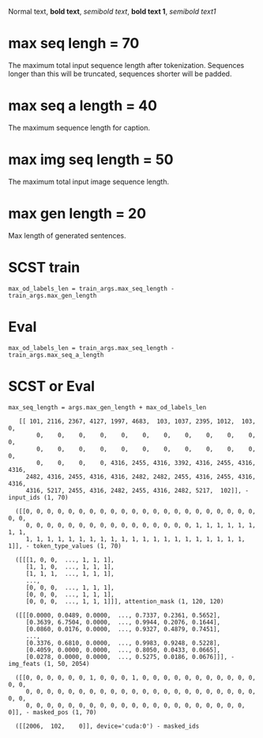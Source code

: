 Normal text, **bold text**, *semibold text*, __bold text 1__, _semibold text1_

# max seq lengh  = 70
The maximum total input sequence length after tokenization. 
Sequences longer than this will be truncated, sequences shorter will be padded.

# max seq a length  = 40
The maximum sequence length for caption.

# max img seq length  = 50
The maximum total input image sequence length.

# max gen length  = 20
Max length of generated sentences.


# SCST train
    max_od_labels_len = train_args.max_seq_length - train_args.max_gen_length

# Eval
    max_od_labels_len = train_args.max_seq_length - train_args.max_seq_a_length

# SCST or Eval
    max_seq_length = args.max_gen_length + max_od_labels_len

       [[ 101, 2116, 2367, 4127, 1997, 4683,  103, 1037, 2395, 1012,  103,    0,
            0,    0,    0,    0,    0,    0,    0,    0,    0,    0,    0,    0,
            0,    0,    0,    0,    0,    0,    0,    0,    0,    0,    0,    0,
            0,    0,    0,    0, 4316, 2455, 4316, 3392, 4316, 2455, 4316, 4316,
         2482, 4316, 2455, 4316, 4316, 2482, 2482, 2455, 4316, 2455, 4316, 4316,
         4316, 5217, 2455, 4316, 2482, 2455, 4316, 2482, 5217,  102]], - input_ids (1, 70)

      ([[0, 0, 0, 0, 0, 0, 0, 0, 0, 0, 0, 0, 0, 0, 0, 0, 0, 0, 0, 0, 0, 0, 0, 0,
         0, 0, 0, 0, 0, 0, 0, 0, 0, 0, 0, 0, 0, 0, 0, 0, 1, 1, 1, 1, 1, 1, 1, 1,
         1, 1, 1, 1, 1, 1, 1, 1, 1, 1, 1, 1, 1, 1, 1, 1, 1, 1, 1, 1, 1, 1]], - token_type_values (1, 70)

      ([[[1, 0, 0,  ..., 1, 1, 1],
         [1, 1, 0,  ..., 1, 1, 1],
         [1, 1, 1,  ..., 1, 1, 1],
         ...,
         [0, 0, 0,  ..., 1, 1, 1],
         [0, 0, 0,  ..., 1, 1, 1],
         [0, 0, 0,  ..., 1, 1, 1]]], attention_mask (1, 120, 120)

      ([[[0.0000, 0.0489, 0.0000,  ..., 0.7337, 0.2361, 0.5652],
         [0.3639, 6.7504, 0.0000,  ..., 0.9944, 0.2076, 0.1644],
         [0.0860, 0.0176, 0.0000,  ..., 0.9327, 0.4879, 0.7451],
         ...,
         [0.3376, 0.6810, 0.0000,  ..., 0.9983, 0.9248, 0.5228],
         [0.4059, 0.0000, 0.0000,  ..., 0.8050, 0.0433, 0.0665],
         [0.0278, 0.0000, 0.0000,  ..., 0.5275, 0.0186, 0.0676]]], - img_feats (1, 50, 2054)

      ([[0, 0, 0, 0, 0, 0, 1, 0, 0, 0, 1, 0, 0, 0, 0, 0, 0, 0, 0, 0, 0, 0, 0, 0,
         0, 0, 0, 0, 0, 0, 0, 0, 0, 0, 0, 0, 0, 0, 0, 0, 0, 0, 0, 0, 0, 0, 0, 0,
         0, 0, 0, 0, 0, 0, 0, 0, 0, 0, 0, 0, 0, 0, 0, 0, 0, 0, 0, 0, 0, 0]], - masked_pos (1, 70)

      ([[2006,  102,    0]], device='cuda:0') - masked_ids


